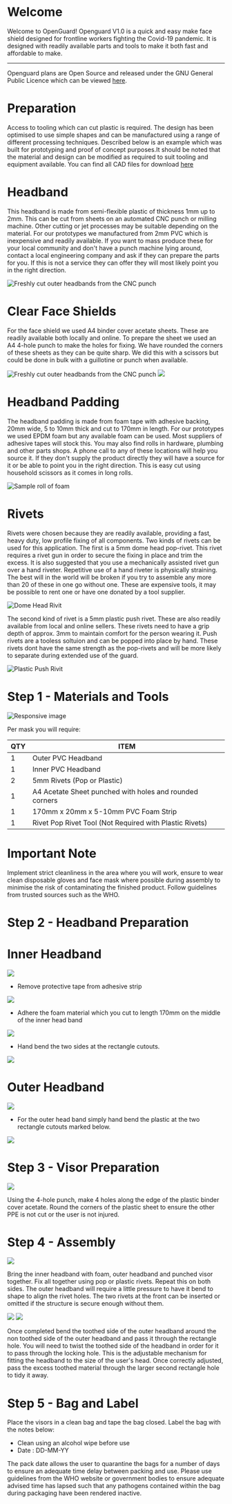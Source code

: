 # Welcome

Welcome to OpenGuard! Openguard V1.0 is a quick and easy make face shield designed for frontline workers fighting the Covid-19 pandemic. It is designed with readily available parts and tools to make it both fast and affordable to make.

* * *

Openguard plans are Open Source and released under the GNU General Public Licence which can be viewed [here](https://www.gnu.org/licenses/gpl-3.0.html).



# Preparation

Access to tooling which can cut plastic is required. The design has been optimised to use simple shapes and can be manufactured using a range of different processing techniques. Described below is an example which was built for prototyping and proof of concept purposes.It should be noted that the material and design can be modified as required to suit tooling and equipment available. You can find all CAD files for download [here](/src/OpenGuardV1.0.zip)

# Headband

This headband is made from semi-flexible plastic of thickness 1mm up to 2mm. This can be cut from sheets on an automated CNC punch or milling machine. Other cutting or jet processes may be suitable depending on the material. For our prototypes we manufactured from 2mm PVC which is inexpensive and readily available. If you want to mass produce these for your local community and don't have a punch machine lying around, contact a local engineering company and ask if they can prepare the parts for you. If this is not a service they can offer they will most likely point you in the right direction.

![Freshly cut outer headbands from the CNC punch](images/image6.jpg)


# Clear Face Shields

For the face shield we used A4 binder cover acetate sheets. These are readily available both locally and online. To prepare the sheet we used an A4 4-hole punch to make the holes for fixing. We have rounded the corners of these sheets as they can be quite sharp. We did this with a scissors but could be done in bulk with a guillotine or punch when available.

![Freshly cut outer headbands from the CNC punch](images/image14.jpg) ![](images/image5.jpg)


# Headband Padding

The headband padding is made from foam tape with adhesive backing, 20mm wide, 5 to 10mm thick and cut to 170mm in length. For our prototypes we used EPDM foam but any available foam can be used. Most suppliers of adhesive tapes will stock this. You may also find rolls in hardware, plumbing and other parts shops. A phone call to any of these locations will help you source it. If they don't supply the product directly they will have a source for it or be able to point you in the right direction. This is easy cut using household scissors as it comes in long rolls.

![Sample roll of foam](images/image8.jpg)


# Rivets

Rivets were chosen because they are readily available, providing a fast, heavy duty, low profile fixing of all components. Two kinds of rivets can be used for this application. The first is a 5mm dome head pop-rivet. This rivet requires a rivet gun in order to secure the fixing in place and trim the excess. It is also suggested that you use a mechanically assisted rivet gun over a hand riveter. Repetitive use of a hand riveter is physically straining. The best will in the world will be broken if you try to assemble any more than 20 of these in one go without one. These are expensive tools, it may be possible to rent one or have one donated by a tool supplier.

![Dome Head Rivit](images/image13.png)


The second kind of rivet is a 5mm plastic push rivet. These are also readily available from local and online sellers. These rivets need to have a grip depth of approx. 3mm to maintain comfort for the person wearing it. Push rivets are a tooless soltuion and can be popped into place by hand. These rivets dont have the same strength as the pop-rivets and will be more likely to separate during extended use of the guard.

![Plastic Push Rivit](images/image11.png)


# Step 1 - Materials and Tools

![Responsive image](/images/image15.png)

Per mask you will require:

| QTY | ITEM                                                    |
|-----|---------------------------------------------------------|
| 1   | Outer PVC Headband                                      |
| 1   | Inner PVC Headband                                      |
| 2   | 5mm Rivets (Pop or Plastic)                             |
| 1   | A4 Acetate Sheet punched with holes and rounded corners |
| 1   | 170mm x 20mm x 5-10mm PVC Foam Strip                    |
| 1   | Rivet Pop Rivet Tool (Not Required with Plastic Rivets) |


# Important Note

Implement strict cleanliness in the area where you will work, ensure to wear clean disposable gloves and face mask where possible during assembly to minimise the risk of contaminating the finished product. Follow guidelines from trusted sources such as the WHO.


# Step 2 - Headband Preparation

# Inner Headband

![](images/image10.png)

- Remove protective tape from adhesive strip

![](images/image12.png)

- Adhere the foam material which you cut to length 170mm on the middle of the inner head band

![](images/image7.png)

- Hand bend the two sides at the rectangle cutouts.

![](images/image2.png)

# Outer Headband

![](images/image16.png)

- For the outer head band simply hand bend the plastic at the two rectangle cutouts marked below.

![](images/image17.png)



# Step 3 - Visor Preparation

![](images/image5.jpg)

Using the 4-hole punch, make 4 holes along the edge of the plastic binder cover acetate. Round the corners of the plastic sheet to ensure the other PPE is not cut or the user is not injured.



# Step 4 - Assembly

![](images/image1.png)

Bring the inner headband with foam, outer headband and punched visor together. Fix all together using pop or plastic rivets. Repeat this on both sides. The outer headband will require a little pressure to have it bend to shape to align the rivet holes. The two rivets at the front can be inserted or omitted if the structure is secure enough without them.

![](images/illustration1.png) ![](images/image18.png)

Once completed bend the toothed side of the outer headband around the non toothed side of the outer headband and pass it through the rectangle hole. You will need to twist the toothed side of the headband in order for it to pass through the locking hole. This is the adjustable mechanism for fitting the headband to the size of the user's head. Once correctly adjusted, pass the excess toothed material through the larger second rectangle hole to tidy it away.



# Step 5 - Bag and Label

Place the visors in a clean bag and tape the bag closed. Label the bag with the notes below:

*   Clean using an alcohol wipe before use
*   Date : DD-MM-YY  

The pack date allows the user to quarantine the bags for a number of days to ensure an adequate time delay between packing and use. Please use guidelines from the WHO website or government bodies to ensure adequate advised time has lapsed such that any pathogens contained within the bag during packaging have been rendered inactive.

